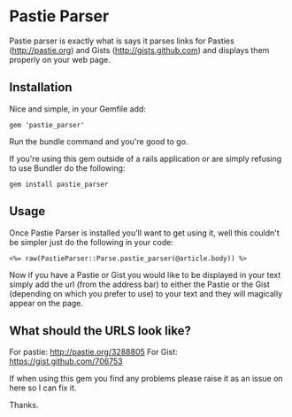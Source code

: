 # Pastie Parser

Pastie parser is exactly what is says it parses links for Pasties (http://pastie.org) and Gists (http://gists.github.com) and displays them properly on your web page.

## Installation

Nice and simple, in your Gemfile add:

    gem 'pastie_parser'

Run the bundle command and you're good to go.

If you're using this gem outside of a rails application or are simply refusing to use Bundler do the following:

    gem install pastie_parser

## Usage

Once Pastie Parser is installed you'll want to get using it, well this couldn't be simpler just do the following in your code:

    <%= raw(PastieParser::Parse.pastie_parser(@article.body)) %>

Now if you have a Pastie or Gist you would like to be displayed in your text simply add the url (from the address bar) to either the Pastie or the Gist (depending on which you prefer to use) to your text and they will magically appear on the page.

## What should the URLS look like?

For pastie: http://pastie.org/3288805
For Gist: https://gist.github.com/706753

If when using this gem you find any problems please raise it as an issue on here so I can fix it.

Thanks.